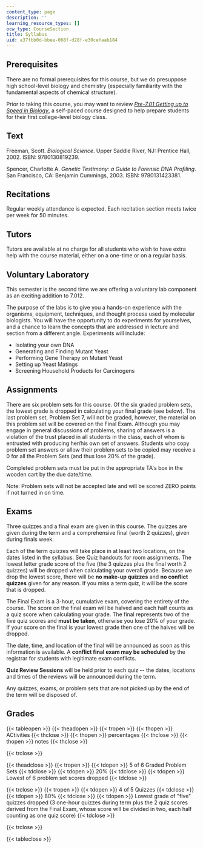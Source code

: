 ```yaml
---
content_type: page
description: ''
learning_resource_types: []
ocw_type: CourseSection
title: Syllabus
uid: a37fbb0d-bbee-068f-d28f-e30cefaab184
---
```


Prerequisites
-------------

There are no formal prerequisites for this course, but we do presuppose high school-level biology and chemistry (especially familiarity with the fundamental aspects of chemical structure).

Prior to taking this course, you may want to review _[Pre-7.01 Getting up to Speed in Biology](/courses/res-7-001-pre-7-01-getting-up-to-speed-in-biology-summer-2019)_, a self-paced course designed to help prepare students for their first college-level biology class.

Text
----

Freeman, Scott. _Biological Science_. Upper Saddle River, NJ: Prentice Hall, 2002. ISBN: 9780130819239.

Spencer, Charlotte A. _Genetic Testimony: a Guide to Forensic DNA Profiling_. San Francisco, CA: Benjamin Cummings, 2003. ISBN: 9780131423381.

Recitations
-----------

Regular weekly attendance is expected. Each recitation section meets twice per week for 50 minutes.

Tutors
------

Tutors are available at no charge for all students who wish to have extra help with the course material, either on a one-time or on a regular basis.

Voluntary Laboratory
--------------------

This semester is the second time we are offering a voluntary lab component as an exciting addition to 7.012.

The purpose of the labs is to give you a hands-on experience with the organisms, equipment, techniques, and thought process used by molecular biologists. You will have the opportunity to do experiments for yourselves, and a chance to learn the concepts that are addressed in lecture and section from a different angle. Experiments will include:

*   Isolating your own DNA
*   Generating and Finding Mutant Yeast
*   Performing Gene Therapy on Mutant Yeast
*   Setting up Yeast Matings
*   Screening Household Products for Carcinogens

Assignments
-----------

There are six problem sets for this course. Of the six graded problem sets, the lowest grade is dropped in calculating your final grade (see below). The last problem set, Problem Set 7, will not be graded, however, the material on this problem set will be covered on the Final Exam. Although you may engage in general discussions of problems, sharing of answers is a violation of the trust placed in all students in the class, each of whom is entrusted with producing her/his own set of answers. Students who copy problem set answers or allow their problem sets to be copied may receive a 0 for all the Problem Sets (and thus lose 20% of the grade).

Completed problem sets must be put in the appropriate TA's box in the wooden cart by the due date/time.

Note: Problem sets will not be accepted late and will be scored ZERO points if not turned in on time.

Exams
-----

Three quizzes and a final exam are given in this course. The quizzes are given during the term and a comprehensive final (worth 2 quizzes), given during finals week.

Each of the term quizzes will take place in at least two locations, on the dates listed in the syllabus. See Quiz handouts for room assignments. The lowest letter grade score of the five (the 3 quizzes plus the final worth 2 quizzes) will be dropped when calculating your overall grade. Because we drop the lowest score, there will be **no make-up quizzes** and **no conflict quizzes** given for any reason. If you miss a term quiz, it will be the score that is dropped.

The Final Exam is a 3-hour, cumulative exam, covering the entirety of the course. The score on the final exam will be halved and each half counts as a quiz score when calculating your grade. The final represents two of the five quiz scores and **must be taken**, otherwise you lose 20% of your grade. If your score on the final is your lowest grade then one of the halves will be dropped.

The date, time, and location of the final will be announced as soon as this information is available. A **conflict final exam may be scheduled** by the registrar for students with legitimate exam conflicts.

**Quiz Review Sessions** will be held prior to each quiz -- the dates, locations and times of the reviews will be announced during the term.

Any quizzes, exams, or problem sets that are not picked up by the end of the term will be disposed of.

Grades
------

{{< tableopen >}}
{{< theadopen >}}
{{< tropen >}}
{{< thopen >}}
ACtivities
{{< thclose >}}
{{< thopen >}}
percentages
{{< thclose >}}
{{< thopen >}}
notes
{{< thclose >}}

{{< trclose >}}

{{< theadclose >}}
{{< tropen >}}
{{< tdopen >}}
5 of 6 Graded Problem Sets
{{< tdclose >}}
{{< tdopen >}}
20%
{{< tdclose >}}
{{< tdopen >}}
Lowest of 6 problem set scores dropped
{{< tdclose >}}

{{< trclose >}}
{{< tropen >}}
{{< tdopen >}}
4 of 5 Quizzes
{{< tdclose >}}
{{< tdopen >}}
80%
{{< tdclose >}}
{{< tdopen >}}
Lowest grade of "five" quizzes dropped (3 one-hour quizzes during term plus the 2 quiz scores derived from the Final Exam, whose score will be divided in two, each half counting as one quiz score)
{{< tdclose >}}

{{< trclose >}}

{{< tableclose >}}